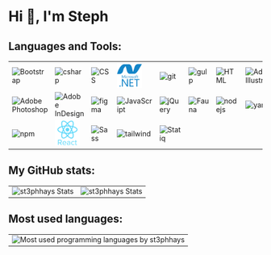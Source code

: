 # Hi 👋, I'm Steph

## Languages and Tools:

<table>
    <tr>
        <td>
            <img src="https://stephhays.dev/assets/images/bootstrap.svg" alt="Bootstrap" width="50" />
        </td>
        <td>
            <img src="https://stephhays.dev/assets/images/csharp.svg" alt="csharp" width="50" />
        </td>
        <td>
            <picture>
                <source media="(prefers-color-scheme: dark)" srcset="https://stephhays.dev/assets/images/css-dark.svg">
                <source media="(prefers-color-scheme: light)" srcset="https://stephhays.dev/assets/images/css-light.svg">
                <img alt="CSS" src="https://stephhays.dev/assets/images/css-light.svg" width="50" />
            </picture>
        </td>
        <td>
            <img src="https://raw.githubusercontent.com/devicons/devicon/master/icons/dot-net/dot-net-plain-wordmark.svg" alt="dotnet" width="50" />
        </td>
        <td>
            <picture>
                <source media="(prefers-color-scheme: dark)" srcset="https://stephhays.dev/assets/images/git-dark.svg">
                <source media="(prefers-color-scheme: light)" srcset="https://stephhays.dev/assets/images/git-light.svg">
                <img alt="git" src="https://stephhays.dev/assets/images/git-light.svg" width="50" />
            </picture>
        </td>
        <td>
            <img src="https://stephhays.dev/assets/images/gulp.svg" alt="gulp" width="50" />
        </td>
        <td>
            <picture>
                <source media="(prefers-color-scheme: dark)" srcset="https://stephhays.dev/assets/images/html-dark.svg">
                <source media="(prefers-color-scheme: light)" srcset="https://stephhays.dev/assets/images/html-light.svg">
                <img alt="HTML" src="https://stephhays.dev/assets/images/html-light.svg" width="50" />
            </picture>
        </td>
        <td>
            <img src="https://stephhays.dev/assets/images/illustrator.svg" alt="Adobe Illustrator" width="50" />
        </td>
    </tr>
    <tr>
        <td>
            <img src="https://stephhays.dev/assets/images/photoshop.svg" alt="Adobe Photoshop" width="50" />
        </td>
        <td>
            <img src="https://stephhays.dev/assets/images/indesign.svg" alt="Adobe InDesign" width="50" />
        </td>
        <td>
            <img src="https://www.vectorlogo.zone/logos/figma/figma-icon.svg" alt="figma" width="50" />
        </td>
        <td>
            <img src="https://stephhays.dev/assets/images/javascript.svg" alt="JavaScript" width="50" />
        </td>
        <td>
            <picture>
                <source media="(prefers-color-scheme: dark)" srcset="https://stephhays.dev/assets/images/jquery-dark.svg">
                <source media="(prefers-color-scheme: light)" srcset="https://stephhays.dev/assets/images/jquery-light.svg">
                <img alt="jQuery" src="https://stephhays.dev/assets/images/jquery-light.svg" width="50" />
            </picture>
        </td>
        <td>
            <img src="https://stephhays.dev/assets/images/fauna.svg" alt="Fauna" width="50" />
        </td>
        <td>
            <picture>
                <source media="(prefers-color-scheme: dark)" srcset="https://stephhays.dev/assets/images/nodejs-dark.svg">
                <source media="(prefers-color-scheme: light)" srcset="https://stephhays.dev/assets/images/nodejs-light.svg">
                <img alt="nodejs" src="https://stephhays.dev/assets/images/nodejs-light.svg" width="50" />
            </picture>
        </td>
        <td>
            <img src="https://stephhays.dev/assets/images/yarn.svg" alt="yarn" width="50" />
        </td>
    </tr>
    <tr>
        <td>
            <img src="https://stephhays.dev/assets/images/npm.svg" alt="npm" width="50" />
        </td>
        <td>
            <img src="https://raw.githubusercontent.com/devicons/devicon/master/icons/react/react-original-wordmark.svg" alt="React" width="50" />
        </td>
        <td>
            <img src="https://stephhays.dev/assets/images/sass.svg" alt="Sass" width="50" />
        </td>
        <td>
            <img src="https://www.vectorlogo.zone/logos/tailwindcss/tailwindcss-icon.svg" alt="tailwind" width="50" />
        </td>
        <td>
            <picture>
                <source media="(prefers-color-scheme: dark)" srcset="https://stephhays.dev/assets/images/statiq-dark.svg">
                <source media="(prefers-color-scheme: light)" srcset="https://stephhays.dev/assets/images/statiq-light.svg">
                <img alt="Statiq" src="https://stephhays.dev/assets/images/statiq-light.svg" width="50" />
            </picture>
        </td>
    </tr>
</table>

## My GitHub stats:

<table>
    <tr>
        <td>
            <img src="https://github-readme-stats.vercel.app/api?username=st3phhays&theme=dark&show_icons=true&locale=en&count_private=true" alt="st3phhays Stats" />
        </td>
        <td>
            <img src="https://github-readme-streak-stats.herokuapp.com/?user=st3phhays&theme=dark" alt="st3phhays Stats" />
        </td>
    </tr>
</table>

## Most used languages:

<table>
    <tr>
        <td>
            <img src="https://github-readme-stats.vercel.app/api/top-langs?username=st3phhays&show_icons=true&locale=en&layout=compact&theme=dark" alt="Most used programming languages by st3phhays" />
        </td>
    </tr>
</table>
